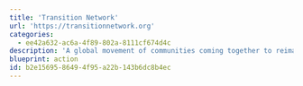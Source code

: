 ```yaml
---
title: 'Transition Network'
url: 'https://transitionnetwork.org'
categories:
  - ee42a632-ac6a-4f89-802a-8111cf674d4c
description: 'A global movement of communities coming together to reimagine and actively rebuild our world. The terms transition town, transition initiative and transition model refer to grassroot community projects that aim to increase self-sufficiency to reduce the potential effects of peak oil, climate destruction, and economic instability.'
blueprint: action
id: b2e15695-8649-4f95-a22b-143b6dc8b4ec
---
```

